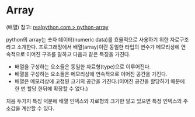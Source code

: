 # Array
(배열)
참고: [realpython.com > python-array](https://realpython.com/python-array)

  python의 array는 숫자 데이터(numeric data)를 효율적으로 사용하기 위한 자료구조라고 소개한다.
  프로그래밍에서 배열(array)이란 동일한 타입의 변수가 메모리상에 연속적으로 이어진 구조를 말하고 다음과 같은 특징을 가진다.
 - 배열을 구성하는 요소들은 동일한 자료형(type)으로 이루어진다.
 - 배열을 구성하는 요소들은 메모리상에 연속적으로 이어진 공간을 가진다.
 - 배열은 메모리상에 고정된 크기의 공간을 가진다.(이어진 공간을 할당하기 때문에 한 번 할당 한뒤에 확장할 수 없다.)

  처음 두가지 특징 덕분에 배열 인덱스와 자료형의 크기만 알고 있으면 특정 인덱스의 주소값을 계산할 수 있다.
